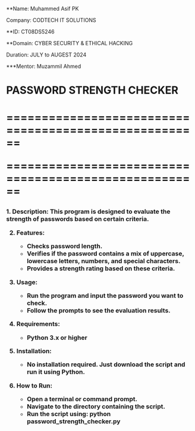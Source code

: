 **Name: Muhammed Asif PK <br/>

Company: CODTECH IT SOLUTIONS <br/>

**ID: CT08DS5246 <br/>

**Domain: CYBER SECURITY & ETHICAL HACKING <br/>

Duration: JULY to AUGEST 2024 <br/>

***Mentor: Muzammil Ahmed <br/>



<h1>PASSWORD STRENGTH CHECKER <h1/>
======================================================

======================================================

  <h3> 1. Description:
   This program is designed to evaluate the strength of passwords based on certain criteria.

2. Features:
   - Checks password length.
   - Verifies if the password contains a mix of uppercase, lowercase letters, numbers, and special characters.
   - Provides a strength rating based on these criteria.

3. Usage:
   - Run the program and input the password you want to check.
   - Follow the prompts to see the evaluation results.

4. Requirements:
   - Python 3.x or higher

5. Installation:
   - No installation required. Just download the script and run it using Python.

6. How to Run:
   - Open a terminal or command prompt.
   - Navigate to the directory containing the script.
   - Run the script using: python password_strength_checker.py </h3>
